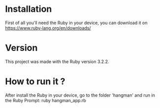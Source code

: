 # Installation

First of all you'll need the Ruby in your device, you can download it on https://www.ruby-lang.org/en/downloads/


# Version

This project was made with the Ruby version 3.2.2.

# How to run it ?

After install the Ruby in your device, go to the folder 'hangman' and run in the Ruby Prompt: ruby hangman_app.rb
